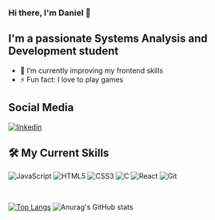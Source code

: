 ### Hi there, I'm Daniel 👋

## I'm a passionate Systems Analysis and Development student

- 🌱 I’m currently improving my frontend skills
- ⚡ Fun fact: I love to play games

## Social Media

[![linkedin](https://img.shields.io/badge/linkedin-0A66C2?style=for-the-badge&logo=linkedin&logoColor=white)](https://www.linkedin.com/in/daniel-gomes-silva-55216022b/)

## 🛠️ My Current Skills

![JavaScript](https://img.shields.io/badge/javascript-%23323330.svg?style=for-the-badge&logo=javascript&logoColor=%23F7DF1E)
![HTML5](https://img.shields.io/badge/html-E34F26.svg?style=for-the-badge&logo=html5&logoColor=white)
![CSS3](https://img.shields.io/badge/css-1572B6.svg?style=for-the-badge&logo=css3&logoColor=white)
![C](https://img.shields.io/badge/C-00599C?style=for-the-badge&logo=c&logoColor=white)
![React](https://img.shields.io/badge/React-20232A?style=for-the-badge&logo=react&logoColor=61DAFB)
![Git](https://img.shields.io/badge/git-F05032.svg?style=for-the-badge&logo=git&logoColor=white)

<br/>

[![Top Langs](https://github-readme-stats.vercel.app/api/top-langs/?username=dangosil&layout=compact&langs_count=8&theme=dark)](https://github.com/anuraghazra/github-readme-stats)
![Anurag's GitHub stats](https://github-readme-stats.vercel.app/api?username=dangosil&show_icons=true&theme=dark)
